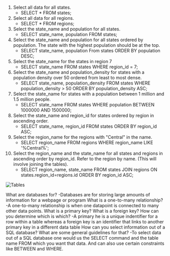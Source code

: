 
1. Select all data for all states.
	- SELECT * FROM states;
2. Select all data for all regions.
	- SELECT * FROM regions;
3. Select the state_name and population for all states.
	- SELECT state_name, population FROM states;
4. Select the state_name and population for all states ordered by population. The state with the highest population should be at the top.
	- SELECT state_name, population From states ORDER BY population DESC;
5. Select the state_name for the states in region 7
	- SELECT state_name FROM states WHERE region_id = 7;
6. Select the state_name and population_density for states with a population density over 50 ordered from least to most dense.
	- SELECT state_name, population_density FROM states WHERE population_density > 50 ORDER BY population_density ASC;
7. Select the state_name for states with a population between 1 million and 1.5 million people.
	- SELECT state_name FROM states WHERE population BETWEEN 1000000 AND 1500000;
8. Select the state_name and region_id for states ordered by region in ascending order.
	- SELECT state_name, region_id FROM states ORDER BY region_id ASC;
9. Select the region_name for the regions with "Central" in the name.
	- SELECT region_name FROM regions WHERE region_name LIKE '%Central%';
10. Select the region_name and the state_name for all states and regions in ascending order by region_id. Refer to the region by name. (This will involve joining the tables).
	- SELECT region_name, state_name FROM states JOIN regions ON states.region_id=regions.id ORDER BY region_id ASC;

![Tables](/week-8/databse-intro/schema_img.png)

What are databases for?
-Databases are for storing large amounts of information for a webpage or program
What is a one-to-many relationship?
-A one-to-many relationship is when one datapoint is connected to many other data points.
What is a primary key? What is a foreign key? How can you determine which is which?
-A primary he is a unique indentifier for a row within a table whereas a foreign key is an identifier that links to another primary key in a different data table
How can you select information out of a SQL database? What are some general guidelines for that?
-To select data out of a SQL database one would us the SELECT command and the table name FROM which you want that data. And can also use certain constraints like BETWEEN and WHERE.